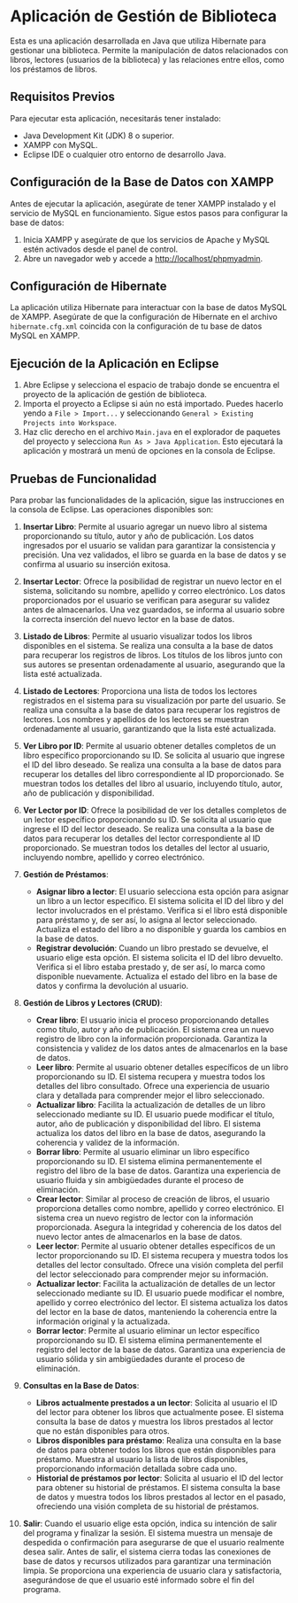 # Aplicación de Gestión de Biblioteca

Esta es una aplicación desarrollada en Java que utiliza Hibernate para gestionar una biblioteca. Permite la manipulación de datos relacionados con libros, lectores (usuarios de la biblioteca) y las relaciones entre ellos, como los préstamos de libros.

## Requisitos Previos

Para ejecutar esta aplicación, necesitarás tener instalado:

- Java Development Kit (JDK) 8 o superior.
- XAMPP con MySQL.
- Eclipse IDE o cualquier otro entorno de desarrollo Java.

## Configuración de la Base de Datos con XAMPP

Antes de ejecutar la aplicación, asegúrate de tener XAMPP instalado y el servicio de MySQL en funcionamiento. Sigue estos pasos para configurar la base de datos:

1. Inicia XAMPP y asegúrate de que los servicios de Apache y MySQL estén activados desde el panel de control.
2. Abre un navegador web y accede a [http://localhost/phpmyadmin](http://localhost/phpmyadmin).

## Configuración de Hibernate

La aplicación utiliza Hibernate para interactuar con la base de datos MySQL de XAMPP. Asegúrate de que la configuración de Hibernate en el archivo `hibernate.cfg.xml` coincida con la configuración de tu base de datos MySQL en XAMPP.

## Ejecución de la Aplicación en Eclipse

1. Abre Eclipse y selecciona el espacio de trabajo donde se encuentra el proyecto de la aplicación de gestión de biblioteca.
2. Importa el proyecto a Eclipse si aún no está importado. Puedes hacerlo yendo a `File > Import...` y seleccionando `General > Existing Projects into Workspace`.
3. Haz clic derecho en el archivo `Main.java` en el explorador de paquetes del proyecto y selecciona `Run As > Java Application`. Esto ejecutará la aplicación y mostrará un menú de opciones en la consola de Eclipse.

## Pruebas de Funcionalidad

Para probar las funcionalidades de la aplicación, sigue las instrucciones en la consola de Eclipse. Las operaciones disponibles son:

1. **Insertar Libro**: Permite al usuario agregar un nuevo libro al sistema proporcionando su título, autor y año de publicación. Los datos ingresados por el usuario se validan para garantizar la consistencia y precisión. Una vez validados, el libro se guarda en la base de datos y se confirma al usuario su inserción exitosa.

2. **Insertar Lector**: Ofrece la posibilidad de registrar un nuevo lector en el sistema, solicitando su nombre, apellido y correo electrónico. Los datos proporcionados por el usuario se verifican para asegurar su validez antes de almacenarlos. Una vez guardados, se informa al usuario sobre la correcta inserción del nuevo lector en la base de datos.

3. **Listado de Libros**: Permite al usuario visualizar todos los libros disponibles en el sistema. Se realiza una consulta a la base de datos para recuperar los registros de libros. Los títulos de los libros junto con sus autores se presentan ordenadamente al usuario, asegurando que la lista esté actualizada.

4. **Listado de Lectores**: Proporciona una lista de todos los lectores registrados en el sistema para su visualización por parte del usuario. Se realiza una consulta a la base de datos para recuperar los registros de lectores. Los nombres y apellidos de los lectores se muestran ordenadamente al usuario, garantizando que la lista esté actualizada.

5. **Ver Libro por ID**: Permite al usuario obtener detalles completos de un libro específico proporcionando su ID. Se solicita al usuario que ingrese el ID del libro deseado. Se realiza una consulta a la base de datos para recuperar los detalles del libro correspondiente al ID proporcionado. Se muestran todos los detalles del libro al usuario, incluyendo título, autor, año de publicación y disponibilidad.

6. **Ver Lector por ID**: Ofrece la posibilidad de ver los detalles completos de un lector específico proporcionando su ID. Se solicita al usuario que ingrese el ID del lector deseado. Se realiza una consulta a la base de datos para recuperar los detalles del lector correspondiente al ID proporcionado. Se muestran todos los detalles del lector al usuario, incluyendo nombre, apellido y correo electrónico.

7. **Gestión de Préstamos**:
   - **Asignar libro a lector**: El usuario selecciona esta opción para asignar un libro a un lector específico. El sistema solicita el ID del libro y del lector involucrados en el préstamo. Verifica si el libro está disponible para préstamo y, de ser así, lo asigna al lector seleccionado. Actualiza el estado del libro a no disponible y guarda los cambios en la base de datos.
   - **Registrar devolución**: Cuando un libro prestado se devuelve, el usuario elige esta opción. El sistema solicita el ID del libro devuelto. Verifica si el libro estaba prestado y, de ser así, lo marca como disponible nuevamente. Actualiza el estado del libro en la base de datos y confirma la devolución al usuario.

8. **Gestión de Libros y Lectores (CRUD)**:
   - **Crear libro**: El usuario inicia el proceso proporcionando detalles como título, autor y año de publicación. El sistema crea un nuevo registro de libro con la información proporcionada. Garantiza la consistencia y validez de los datos antes de almacenarlos en la base de datos.
   - **Leer libro**: Permite al usuario obtener detalles específicos de un libro proporcionando su ID. El sistema recupera y muestra todos los detalles del libro consultado. Ofrece una experiencia de usuario clara y detallada para comprender mejor el libro seleccionado.
   - **Actualizar libro**: Facilita la actualización de detalles de un libro seleccionado mediante su ID. El usuario puede modificar el título, autor, año de publicación y disponibilidad del libro. El sistema actualiza los datos del libro en la base de datos, asegurando la coherencia y validez de la información.
   - **Borrar libro**: Permite al usuario eliminar un libro específico proporcionando su ID. El sistema elimina permanentemente el registro del libro de la base de datos. Garantiza una experiencia de usuario fluida y sin ambigüedades durante el proceso de eliminación.
   - **Crear lector**: Similar al proceso de creación de libros, el usuario proporciona detalles como nombre, apellido y correo electrónico. El sistema crea un nuevo registro de lector con la información proporcionada. Asegura la integridad y coherencia de los datos del nuevo lector antes de almacenarlos en la base de datos.
   - **Leer lector**: Permite al usuario obtener detalles específicos de un lector proporcionando su ID. El sistema recupera y muestra todos los detalles del lector consultado. Ofrece una visión completa del perfil del lector seleccionado para comprender mejor su información.
   - **Actualizar lector**: Facilita la actualización de detalles de un lector seleccionado mediante su ID. El usuario puede modificar el nombre, apellido y correo electrónico del lector. El sistema actualiza los datos del lector en la base de datos, manteniendo la coherencia entre la información original y la actualizada.
   - **Borrar lector**: Permite al usuario eliminar un lector específico proporcionando su ID. El sistema elimina permanentemente el registro del lector de la base de datos. Garantiza una experiencia de usuario sólida y sin ambigüedades durante el proceso de eliminación.

9. **Consultas en la Base de Datos**:
   - **Libros actualmente prestados a un lector**: Solicita al usuario el ID del lector para obtener los libros que actualmente posee. El sistema consulta la base de datos y muestra los libros prestados al lector que no están disponibles para otros.
   - **Libros disponibles para préstamo**: Realiza una consulta en la base de datos para obtener todos los libros que están disponibles para préstamo. Muestra al usuario la lista de libros disponibles, proporcionando información detallada sobre cada uno.
   - **Historial de préstamos por lector**: Solicita al usuario el ID del lector para obtener su historial de préstamos. El sistema consulta la base de datos y muestra todos los libros prestados al lector en el pasado, ofreciendo una visión completa de su historial de préstamos.

10. **Salir**: Cuando el usuario elige esta opción, indica su intención de salir del programa y finalizar la sesión. El sistema muestra un mensaje de despedida o confirmación para asegurarse de que el usuario realmente desea salir. Antes de salir, el sistema cierra todas las conexiones de base de datos y recursos utilizados para garantizar una terminación limpia. Se proporciona una experiencia de usuario clara y satisfactoria, asegurándose de que el usuario esté informado sobre el fin del programa.
